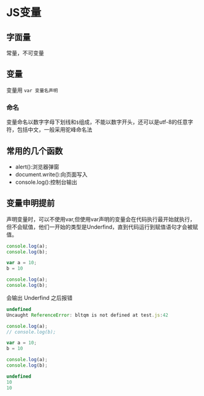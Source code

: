 # JS变量

## 字面量

常量，不可变量

## 变量

变量用 `var 变量名声明`

### 命名

变量命名以数字字母下划线和`$`组成，不能以数字开头，还可以是utf-8的任意字符，包括中文，一般采用驼峰命名法

## 常用的几个函数

* alert():浏览器弹窗
* document.write():向页面写入
* console.log():控制台输出

## 变量申明提前

声明变量时，可以不使用var,但使用var声明的变量会在代码执行最开始就执行，但不会赋值，他们一开始的类型是Underfind，直到代码运行到赋值语句才会被赋值。

```js
console.log(a);
console.log(b);

var a = 10;
b = 10

console.log(a);
console.log(b);
```

会输出 Underfind 之后报错

```js
undefined
Uncaught ReferenceError: bltqm is not defined at test.js:42
```

```js
console.log(a);
// console.log(b);

var a = 10;
b = 10

console.log(a);
console.log(b);
```

```js
undefined
10
10
```